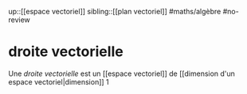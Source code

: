 up::[[espace vectoriel]]
sibling::[[plan vectoriel]]
#maths/algèbre #no-review 
# droite vectorielle
Une _droite vectorielle_ est un [[espace vectoriel]] de [[dimension d'un espace vectoriel|dimension]] 1
